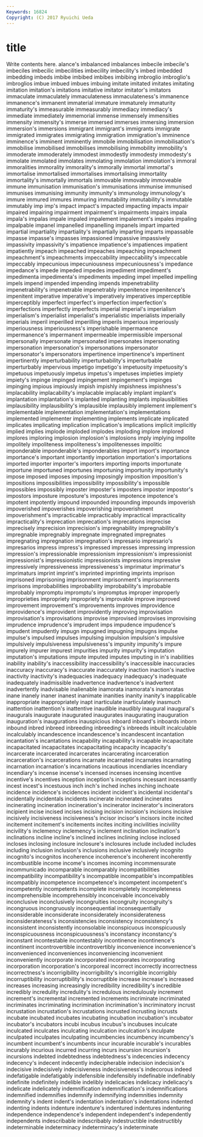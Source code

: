 ```yaml
---
Keywords: 16824 
Copyright: (C) 2017 Ryuichi Ueda
---
```


# title

Write contents here.
alance's imbalanced imbalances imbecile imbecile's imbeciles imbecilic imbecilities imbecility imbecility's
imbed imbedded imbedding imbeds imbibe imbibed imbibes imbibing imbroglio imbroglio's
imbroglios imbue imbued imbues imbuing imitate imitated imitates imitating imitation
imitation's imitations imitative imitator imitator's imitators immaculate immaculately immaculateness immaculateness's
immanence immanence's immanent immaterial immature immaturely immaturity immaturity's immeasurable immeasurably
immediacy immediacy's immediate immediately immemorial immense immensely immensities immensity immensity's
immerse immersed immerses immersing immersion immersion's immersions immigrant immigrant's immigrants
immigrate immigrated immigrates immigrating immigration immigration's imminence imminence's imminent imminently
immobile immobilisation immobilisation's immobilise immobilised immobilises immobilising immobility immobility's immoderate
immoderately immodest immodestly immodesty immodesty's immolate immolated immolates immolating immolation
immolation's immoral immoralities immorality immorality's immorally immortal immortal's immortalise immortalised
immortalises immortalising immortality immortality's immortally immortals immovable immovably immoveable immune
immunisation immunisation's immunisations immunise immunised immunises immunising immunity immunity's immunology
immunology's immure immured immures immuring immutability immutability's immutable immutably imp
imp's impact impact's impacted impacting impacts impair impaired impairing impairment
impairment's impairments impairs impala impala's impalas impale impaled impalement impalement's
impales impaling impalpable impanel impanelled impanelling impanels impart imparted impartial
impartiality impartiality's impartially imparting imparts impassable impasse impasse's impasses impassioned
impassive impassively impassivity impassivity's impatience impatience's impatiences impatient impatiently impeach
impeached impeaches impeaching impeachment impeachment's impeachments impeccability impeccability's impeccable impeccably
impecunious impecuniousness impecuniousness's impedance impedance's impede impeded impedes impediment impediment's
impedimenta impedimenta's impediments impeding impel impelled impelling impels impend impended
impending impends impenetrability impenetrability's impenetrable impenetrably impenitence impenitence's impenitent imperative
imperative's imperatively imperatives imperceptible imperceptibly imperfect imperfect's imperfection imperfection's imperfections
imperfectly imperfects imperial imperial's imperialism imperialism's imperialist imperialist's imperialistic imperialists
imperially imperials imperil imperilled imperilling imperils imperious imperiously imperiousness imperiousness's
imperishable impermanence impermanence's impermanent impermeable impermissible impersonal impersonally impersonate impersonated
impersonates impersonating impersonation impersonation's impersonations impersonator impersonator's impersonators impertinence impertinence's
impertinent impertinently imperturbability imperturbability's imperturbable imperturbably impervious impetigo impetigo's impetuosity
impetuosity's impetuous impetuously impetus impetus's impetuses impieties impiety impiety's impinge
impinged impingement impingement's impinges impinging impious impiously impish impishly impishness
impishness's implacability implacability's implacable implacably implant implant's implantation implantation's implanted
implanting implants implausibilities implausibility implausibility's implausible implausibly implement implement's implementable
implementation implementation's implementations implemented implementer implementing implements implicate implicated implicates
implicating implication implication's implications implicit implicitly implied implies implode imploded
implodes imploding implore implored implores imploring implosion implosion's implosions imply
implying impolite impolitely impoliteness impoliteness's impolitenesses impolitic imponderable imponderable's imponderables
import import's importance importance's important importantly importation importation's importations imported
importer importer's importers importing imports importunate importune importuned importunes importuning
importunity importunity's impose imposed imposes imposing imposingly imposition imposition's impositions
impossibilities impossibility impossibility's impossible impossibles impossibly imposter imposter's imposters impostor
impostor's impostors imposture imposture's impostures impotence impotence's impotent impotently impound
impounded impounding impounds impoverish impoverished impoverishes impoverishing impoverishment impoverishment's impracticable
impracticably impractical impracticality impracticality's imprecation imprecation's imprecations imprecise imprecisely imprecision
imprecision's impregnability impregnability's impregnable impregnably impregnate impregnated impregnates impregnating impregnation
impregnation's impresario impresario's impresarios impress impress's impressed impresses impressing impression
impression's impressionable impressionism impressionism's impressionist impressionist's impressionistic impressionists impressions impressive
impressively impressiveness impressiveness's imprimatur imprimatur's imprimaturs imprint imprint's imprinted imprinting
imprints imprison imprisoned imprisoning imprisonment imprisonment's imprisonments imprisons improbabilities improbability
improbability's improbable improbably impromptu impromptu's impromptus improper improperly improprieties impropriety
impropriety's improvable improve improved improvement improvement's improvements improves improvidence improvidence's
improvident improvidently improving improvisation improvisation's improvisations improvise improvised improvises improvising
imprudence imprudence's imprudent imps impudence impudence's impudent impudently impugn impugned
impugning impugns impulse impulse's impulsed impulses impulsing impulsion impulsion's impulsive
impulsively impulsiveness impulsiveness's impunity impunity's impure impurely impurer impurest impurities
impurity impurity's imputation imputation's imputations impute imputed imputes imputing in
in's inabilities inability inability's inaccessibility inaccessibility's inaccessible inaccuracies inaccuracy inaccuracy's
inaccurate inaccurately inaction inaction's inactive inactivity inactivity's inadequacies inadequacy inadequacy's
inadequate inadequately inadmissible inadvertence inadvertence's inadvertent inadvertently inadvisable inalienable inamorata
inamorata's inamoratas inane inanely inaner inanest inanimate inanities inanity inanity's
inapplicable inappropriate inappropriately inapt inarticulate inarticulately inasmuch inattention inattention's inattentive
inaudible inaudibly inaugural inaugural's inaugurals inaugurate inaugurated inaugurates inaugurating inauguration
inauguration's inaugurations inauspicious inboard inboard's inboards inborn inbound inbred inbreed
inbreeding inbreeding's inbreeds inbuilt incalculable incalculably incandescence incandescence's incandescent incantation
incantation's incantations incapability incapability's incapable incapacitate incapacitated incapacitates incapacitating incapacity
incapacity's incarcerate incarcerated incarcerates incarcerating incarceration incarceration's incarcerations incarnate incarnated
incarnates incarnating incarnation incarnation's incarnations incautious incendiaries incendiary incendiary's incense
incense's incensed incenses incensing incentive incentive's incentives inception inception's inceptions
incessant incessantly incest incest's incestuous inch inch's inched inches inching
inchoate incidence incidence's incidences incident incident's incidental incidental's incidentally incidentals
incidents incinerate incinerated incinerates incinerating incineration incineration's incinerator incinerator's incinerators
incipient incise incised incises incising incision incision's incisions incisive incisively
incisiveness incisiveness's incisor incisor's incisors incite incited incitement incitement's incitements
incites inciting incivilities incivility incivility's inclemency inclemency's inclement inclination inclination's
inclinations incline incline's inclined inclines inclining inclose inclosed incloses inclosing
inclosure inclosure's inclosures include included includes including inclusion inclusion's inclusions
inclusive inclusively incognito incognito's incognitos incoherence incoherence's incoherent incoherently incombustible
income income's incomes incoming incommensurate incommunicado incomparable incomparably incompatibilities incompatibility
incompatibility's incompatible incompatible's incompatibles incompatibly incompetence incompetence's incompetent incompetent's incompetently
incompetents incomplete incompletely incompleteness incomprehensible incomprehensibly inconceivable inconceivably inconclusive inconclusively
incongruities incongruity incongruity's incongruous incongruously inconsequential inconsequentially inconsiderable inconsiderate inconsiderately
inconsiderateness inconsiderateness's inconsistencies inconsistency inconsistency's inconsistent inconsistently inconsolable inconspicuous inconspicuously
inconspicuousness inconspicuousness's inconstancy inconstancy's inconstant incontestable incontestably incontinence incontinence's incontinent
incontrovertible incontrovertibly inconvenience inconvenience's inconvenienced inconveniences inconveniencing inconvenient inconveniently incorporate
incorporated incorporates incorporating incorporation incorporation's incorporeal incorrect incorrectly incorrectness incorrectness's
incorrigibility incorrigibility's incorrigible incorrigibly incorruptibility incorruptibility's incorruptible increase increase's increased
increases increasing increasingly incredibility incredibility's incredible incredibly incredulity incredulity's incredulous
incredulously increment increment's incremental incremented increments incriminate incriminated incriminates incriminating
incrimination incrimination's incriminatory incrust incrustation incrustation's incrustations incrusted incrusting incrusts
incubate incubated incubates incubating incubation incubation's incubator incubator's incubators incubi
incubus incubus's incubuses inculcate inculcated inculcates inculcating inculcation inculcation's inculpate
inculpated inculpates inculpating incumbencies incumbency incumbency's incumbent incumbent's incumbents incur
incurable incurable's incurables incurably incurious incurred incurring incurs incursion incursion's
incursions indebted indebtedness indebtedness's indecencies indecency indecency's indecent indecently indecipherable
indecision indecision's indecisive indecisively indecisiveness indecisiveness's indecorous indeed indefatigable indefatigably
indefensible indefensibly indefinable indefinably indefinite indefinitely indelible indelibly indelicacies indelicacy
indelicacy's indelicate indelicately indemnification indemnification's indemnifications indemnified indemnifies indemnify indemnifying
indemnities indemnity indemnity's indent indent's indentation indentation's indentations indented indenting
indents indenture indenture's indentured indentures indenturing independence independence's independent independent's
independently independents indescribable indescribably indestructible indestructibly indeterminable indeterminacy indeterminacy's indeterminate
